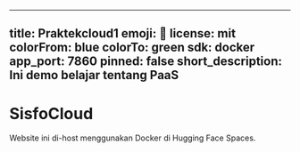 
---
title: Praktekcloud1
emoji: 👀
license: mit
colorFrom: blue
colorTo: green
sdk: docker
app_port: 7860
pinned: false
short_description: Ini demo belajar tentang PaaS
---

# SisfoCloud

Website ini di-host menggunakan Docker di Hugging Face Spaces.
